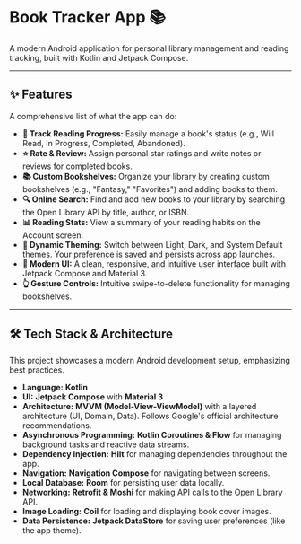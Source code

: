 # Book Tracker App 📚

A modern Android application for personal library management and reading tracking, built with Kotlin and Jetpack Compose.

---


## ✨ Features

A comprehensive list of what the app can do:

* **📖 Track Reading Progress:** Easily manage a book's status (e.g., Will Read, In Progress, Completed, Abandoned).
* **⭐ Rate & Review:** Assign personal star ratings and write notes or reviews for completed books.
* **📚 Custom Bookshelves:** Organize your library by creating custom bookshelves (e.g., "Fantasy," "Favorites") and adding books to them.
* **🔍 Online Search:** Find and add new books to your library by searching the Open Library API by title, author, or ISBN.
* **📊 Reading Stats:** View a summary of your reading habits on the Account screen.
* **🎨 Dynamic Theming:** Switch between Light, Dark, and System Default themes. Your preference is saved and persists across app launches.
* **📱 Modern UI:** A clean, responsive, and intuitive user interface built with Jetpack Compose and Material 3.
* **👆 Gesture Controls:** Intuitive swipe-to-delete functionality for managing bookshelves.

---

## 🛠️ Tech Stack & Architecture

This project showcases a modern Android development setup, emphasizing best practices.

* **Language:** **Kotlin**
* **UI:** **Jetpack Compose** with **Material 3**
* **Architecture:** **MVVM (Model-View-ViewModel)** with a layered architecture (UI, Domain, Data). Follows Google's official architecture recommendations.
* **Asynchronous Programming:** **Kotlin Coroutines & Flow** for managing background tasks and reactive data streams.
* **Dependency Injection:** **Hilt** for managing dependencies throughout the app.
* **Navigation:** **Navigation Compose** for navigating between screens.
* **Local Database:** **Room** for persisting user data locally.
* **Networking:** **Retrofit & Moshi** for making API calls to the Open Library API.
* **Image Loading:** **Coil** for loading and displaying book cover images.
* **Data Persistence:** **Jetpack DataStore** for saving user preferences (like the app theme).
